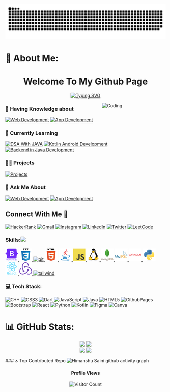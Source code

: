 <div align=center>
<picture>
  <source
    media="(prefers-color-scheme: dark)"
    srcset="https://raw.githubusercontent.com/platane/snk/output/github-contribution-grid-snake-dark.svg"
  />
  <source
    media="(prefers-color-scheme: light)"
    srcset="https://raw.githubusercontent.com/platane/snk/output/github-contribution-grid-snake.svg"
  />
  <img
    alt="github contribution grid snake animation"
    src="https://raw.githubusercontent.com/platane/snk/output/github-contribution-grid-snake.svg"
  />
</picture>
</div>

# 💫 About Me:
<h1 align="center">
Welcome To My Github Page
  </h1>
<div align="center">

[![Typing SVG](https://readme-typing-svg.demolab.com?font=Fira+Code&weight=900&size=26&duration=3000&pause=500&color=FDFEFE&background=2A2E3425&center=true&vCenter=true&&lines=Hello!+I'm+Himanshu;App+Developer;Open-Source+Contributor;UI+Designer;Programmer;Problem+Solving)](https://git.io/typing-svg)

</div>

<img align="right" alt="Coding" width="200" src="https://i.giphy.com/media/mQ8l6sRbzPKo0/giphy.webp">

### 🌱 Having Knowledge about
[![Web Development](https://img.shields.io/badge/Web%20Development-0078D4?style=plastic)](your_link_here)
[![App Development](https://img.shields.io/badge/App%20Development-800080?style=plastic)](your_link_here)


### 🌱 Currently Learning
[![DSA With JAVA](https://img.shields.io/badge/DSA%20With%20JAVA-%23ED8B00.svg?style=plastic&logo=java&logoColor=white)](your_link_here)
[![Kotlin Android Development](https://img.shields.io/badge/Kotlin%20Android%20Development-%230095D5.svg?style=plastic&logo=kotlin&logoColor=white)](your_link_here)
[![Backend in Java Development](https://img.shields.io/badge/Backend%20in%20Java%20Development-%2343853D.svg?style=plastic&logo=node.js&logoColor=white)](your_link_here)


### 👨‍💻 Projects
[![Projects](https://img.shields.io/badge/View_My_GitHub_Profile-psjhimanshu-black?style=plastic&logo=github)](https://github.com/psjhimanshu)

### 💬 Ask Me About
[![Web Development](https://img.shields.io/badge/Web%20Development-0078D4?style=plastic)](your_link_here)
[![App Development](https://img.shields.io/badge/App%20Development-FF6F61?style=plastic)](your_link_here)

## Connect With Me 🔗
[![HackerRank](https://img.shields.io/badge/HackerRank-%23000000.svg?style=plastic&logo=linktree&logoColor=white)](https://www.hackerrank.com/profile/crackerhimansh)
[![Gmail](https://img.shields.io/badge/Contact%20Me-blue?style=for-the-badge&logo=gmail)](mailto:crackerhimansh@gmail.com)
[![Instagram](https://img.shields.io/badge/Instagram-%23E4405F.svg?logo=Instagram&logoColor=white)](https://www.instagram.com/himansh2004/)
[![LinkedIn](https://img.shields.io/badge/LinkedIn-%230077B5.svg?logo=linkedin&logoColor=white)](https://www.linkedin.com/in/himanshu-saini-java-developer/)
[![Twitter](https://img.shields.io/badge/Twitter-%231DA1F2.svg?logo=Twitter&logoColor=white)](https://x.com/Cracker_himansh)
[![LeetCode](https://img.shields.io/badge/LeetCode-100+-brightgreen.svg?style=plastic&logo=leetcode)](https://leetcode.com/u/psjhimanshu/)

<h3 align="left">Skills:<img src='https://user-images.githubusercontent.com/74038190/206662607-d9e7591e-bbf9-42f9-9386-29efc927bc16.gif' width="40"></h3>
<p align="left"> <a href="https://getbootstrap.com" target="_blank" rel="noreferrer"> <img src="https://raw.githubusercontent.com/devicons/devicon/master/icons/bootstrap/bootstrap-plain-wordmark.svg" alt="bootstrap" width="40" height="40"/> </a> <a href="https://www.w3schools.com/css/" target="_blank" rel="noreferrer"> <img src="https://raw.githubusercontent.com/devicons/devicon/master/icons/css3/css3-original-wordmark.svg" alt="css3" width="40" height="40"/> </a> <a href="https://git-scm.com/" target="_blank" rel="noreferrer"> <img src="https://www.vectorlogo.zone/logos/git-scm/git-scm-icon.svg" alt="git" width="40" height="40"/> </a> <a href="https://www.w3.org/html/" target="_blank" rel="noreferrer"> <img src="https://raw.githubusercontent.com/devicons/devicon/master/icons/html5/html5-original-wordmark.svg" alt="html5" width="40" height="40"/> </a> <a href="https://www.java.com" target="_blank" rel="noreferrer"> <img src="https://raw.githubusercontent.com/devicons/devicon/master/icons/java/java-original.svg" alt="java" width="40" height="40"/> </a> <a href="https://developer.mozilla.org/en-US/docs/Web/JavaScript" target="_blank" rel="noreferrer"> <img src="https://raw.githubusercontent.com/devicons/devicon/master/icons/javascript/javascript-original.svg" alt="javascript" width="40" height="40"/> </a> <a href="https://www.linux.org/" target="_blank" rel="noreferrer"> <img src="https://raw.githubusercontent.com/devicons/devicon/master/icons/linux/linux-original.svg" alt="linux" width="40" height="40"/> </a> <a href="https://www.mongodb.com/" target="_blank" rel="noreferrer"> <img src="https://raw.githubusercontent.com/devicons/devicon/master/icons/mongodb/mongodb-original-wordmark.svg" alt="mongodb" width="40" height="40"/> </a> <a href="https://www.mysql.com/" target="_blank" rel="noreferrer"> <img src="https://raw.githubusercontent.com/devicons/devicon/master/icons/mysql/mysql-original-wordmark.svg" alt="mysql" width="40" height="40"/> </a> <a href="https://www.oracle.com/" target="_blank" rel="noreferrer"> <img src="https://raw.githubusercontent.com/devicons/devicon/master/icons/oracle/oracle-original.svg" alt="oracle" width="40" height="40"/> </a> <a href="https://www.python.org" target="_blank" rel="noreferrer"> <img src="https://raw.githubusercontent.com/devicons/devicon/master/icons/python/python-original.svg" alt="python" width="40" height="40"/> </a> <a href="https://reactjs.org/" target="_blank" rel="noreferrer"> <img src="https://raw.githubusercontent.com/devicons/devicon/master/icons/react/react-original-wordmark.svg" alt="react" width="40" height="40"/> </a> <a href="https://redux.js.org" target="_blank" rel="noreferrer"> <img src="https://raw.githubusercontent.com/devicons/devicon/master/icons/redux/redux-original.svg" alt="redux" width="40" height="40"/> </a> <a href="https://tailwindcss.com/" target="_blank" rel="noreferrer"> <img src="https://www.vectorlogo.zone/logos/tailwindcss/tailwindcss-icon.svg" alt="tailwind" width="40" height="40"/> </a> </p>


### 💻 Tech Stack:
![C++](https://img.shields.io/badge/c++-%2300599C.svg?style=plastic&logo=c%2B%2B&logoColor=white)
![CSS3](https://img.shields.io/badge/css3-%231572B6.svg?style=plastic&logo=css3&logoColor=white)
![Dart](https://img.shields.io/badge/dart-%230175C2.svg?style=plastic&logo=dart&logoColor=white)
![JavaScript](https://img.shields.io/badge/javascript-%23323330.svg?style=plastic&logo=javascript&logoColor=%23F7DF1E)
![Java](https://img.shields.io/badge/java-%23ED8B00.svg?style=plastic&logo=openjdk&logoColor=white)
![HTML5](https://img.shields.io/badge/html5-%23E34F26.svg?style=plastic&logo=html5&logoColor=white)
![GithubPages](https://img.shields.io/badge/github%20pages-121013?style=plastic&logo=github&logoColor=white)
![Bootstrap](https://img.shields.io/badge/bootstrap-%238511FA.svg?style=plastic&logo=bootstrap&logoColor=white)
![React](https://img.shields.io/badge/react-%2320232a.svg?style=plastic&logo=react&logoColor=%2361DAFB)
![Python](https://img.shields.io/badge/node.js-6DA55F?style=plastic&logo=node.js&logoColor=white)
![Kotlin](https://img.shields.io/badge/kotlin-%230095D5.svg?style=plastic&logo=kotlin&logoColor=white)
![Figma](https://img.shields.io/badge/figma-%23F24E1E.svg?style=plastic&logo=figma&logoColor=white)
![Canva](https://img.shields.io/badge/Canva-%2300C4CC.svg?style=plastic&logo=Canva&logoColor=white)


# 📊 GitHub Stats:
<div align=center>
  
![](https://github-readme-stats.vercel.app/api?username=psjhimanshu&theme=radical&hide_border=false&include_all_commits=true&count_private=true)
![](https://github-readme-streak-stats.herokuapp.com/?user=psjhimanshu&theme=radical&hide_border=false)<br/>
![](https://github-contributor-stats.vercel.app/api?username=psjhimanshu&limit=5&theme=dark&combine_all_yearly_contributions=true)
![](https://github-readme-stats.vercel.app/api/top-langs/?username=psjhimanshu&theme=radical&hide_border=false&include_all_commits=true&count_private=true&layout=compact)


</div>
### 🔝 Top Contributed Repo


<img src="https://github-readme-activity-graph.vercel.app/graph?username=psjhimanshu&theme=merko" alt="Himanshu Saini github activity graph"/>

<p align="center">
<h4 align="center">Profile Views</h4>
<p align="center">
<img src="https://profile-counter.glitch.me/{psjhimanshu}/count.svg" alt="Visitor Count" />
</p>
</p>

